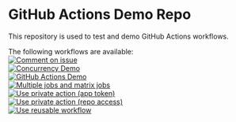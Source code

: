 # GitHub Actions Demo Repo
This repository is used to test and demo GitHub Actions workflows.

The following workflows are available:  
[![Comment on issue](https://github.com/ReneSchumacher/actions-demo/actions/workflows/comment-on-issue.yml/badge.svg)](https://github.com/ReneSchumacher/actions-demo/actions/workflows/comment-on-issue.yml)  
[![Concurrency Demo](https://github.com/ReneSchumacher/actions-demo/actions/workflows/concurrency-demo.yml/badge.svg)](https://github.com/ReneSchumacher/actions-demo/actions/workflows/concurrency-demo.yml)  
[![GitHub Actions Demo](https://github.com/ReneSchumacher/actions-demo/actions/workflows/github-actions-demo.yml/badge.svg)](https://github.com/ReneSchumacher/actions-demo/actions/workflows/github-actions-demo.yml)  
[![Multiple jobs and matrix jobs](https://github.com/ReneSchumacher/actions-demo/actions/workflows/multi-jobs.yml/badge.svg)](https://github.com/ReneSchumacher/actions-demo/actions/workflows/multi-jobs.yml)  
[![Use private action (app token)](https://github.com/ReneSchumacher/actions-demo/actions/workflows/use-private-action-app-token.yml/badge.svg)](https://github.com/ReneSchumacher/actions-demo/actions/workflows/use-private-action-app-token.yml)  
[![Use private action (repo access)](https://github.com/ReneSchumacher/actions-demo/actions/workflows/use-private-action.yml/badge.svg)](https://github.com/ReneSchumacher/actions-demo/actions/workflows/use-private-action.yml)  
[![Use reusable workflow](https://github.com/ReneSchumacher/actions-demo/actions/workflows/use-reusable-workflow.yml/badge.svg)](https://github.com/ReneSchumacher/actions-demo/actions/workflows/use-reusable-workflow.yml)  
